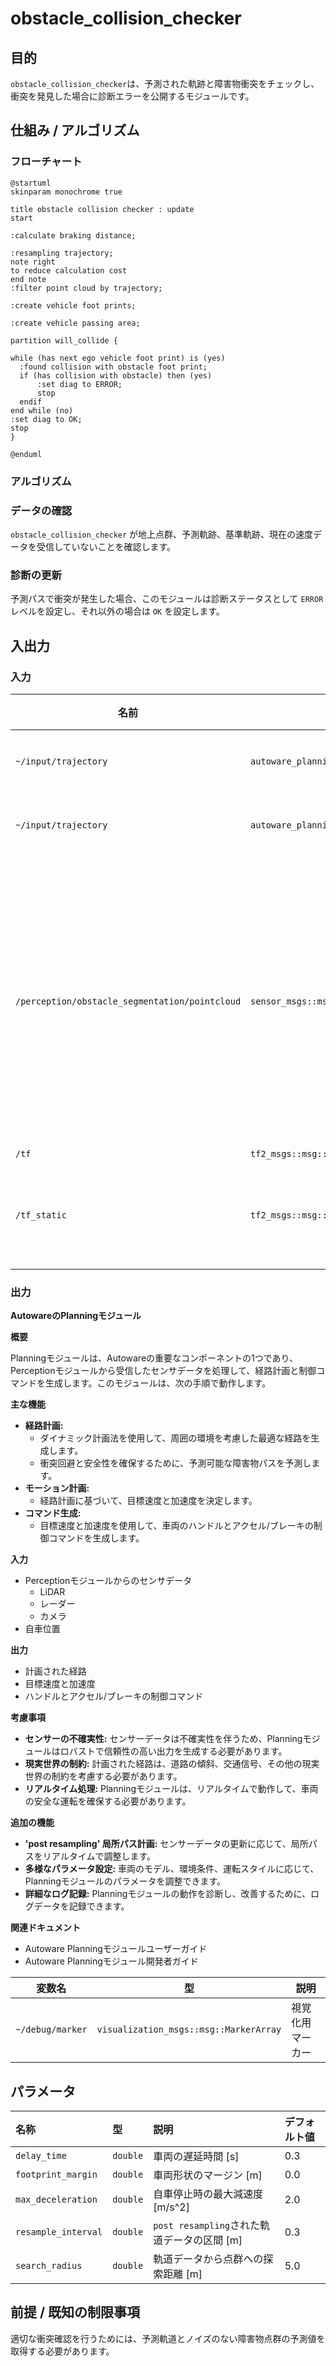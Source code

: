 # obstacle_collision_checker

## 目的

`obstacle_collision_checker`は、予測された軌跡と障害物衝突をチェックし、衝突を発見した場合に診断エラーを公開するモジュールです。

## 仕組み / アルゴリズム

### フローチャート

```plantuml
@startuml
skinparam monochrome true

title obstacle collision checker : update
start

:calculate braking distance;

:resampling trajectory;
note right
to reduce calculation cost
end note
:filter point cloud by trajectory;

:create vehicle foot prints;

:create vehicle passing area;

partition will_collide {

while (has next ego vehicle foot print) is (yes)
  :found collision with obstacle foot print;
  if (has collision with obstacle) then (yes)
      :set diag to ERROR;
      stop
  endif
end while (no)
:set diag to OK;
stop
}

@enduml
```

### アルゴリズム

### データの確認

`obstacle_collision_checker` が地上点群、予測軌跡、基準軌跡、現在の速度データを受信していないことを確認します。

### 診断の更新

予測パスで衝突が発生した場合、このモジュールは診断ステータスとして `ERROR` レベルを設定し、それ以外の場合は `OK` を設定します。

## 入出力

### 入力

| 名前                                           | 型                                        | 説明                                   |
| ---------------------------------------------- | ----------------------------------------- | -------------------------------------- |
| `~/input/trajectory`                           | `autoware_planning_msgs::msg::Trajectory` | 基準軌跡                               |
| `~/input/trajectory`                           | `autoware_planning_msgs::msg::Trajectory` | 予測軌跡                               |
| `/perception/obstacle_segmentation/pointcloud` | `sensor_msgs::msg::PointCloud2`           | 自車が停止または回避すべき障害物の点群 |
| `/tf`                                          | `tf2_msgs::msg::TFMessage`                | TF                                     |
| `/tf_static`                                   | `tf2_msgs::msg::TFMessage`                | スタティックTF                         |

### 出力

**AutowareのPlanningモジュール**

**概要**

Planningモジュールは、Autowareの重要なコンポーネントの1つであり、Perceptionモジュールから受信したセンサデータを処理して、経路計画と制御コマンドを生成します。このモジュールは、次の手順で動作します。

**主な機能**

- **経路計画:**
  - ダイナミック計画法を使用して、周囲の環境を考慮した最適な経路を生成します。
  - 衝突回避と安全性を確保するために、予測可能な障害物パスを予測します。
- **モーション計画:**
  - 経路計画に基づいて、目標速度と加速度を決定します。
- **コマンド生成:**
  - 目標速度と加速度を使用して、車両のハンドルとアクセル/ブレーキの制御コマンドを生成します。

**入力**

- Perceptionモジュールからのセンサデータ
  - LiDAR
  - レーダー
  - カメラ
- 自車位置

**出力**

- 計画された経路
- 目標速度と加速度
- ハンドルとアクセル/ブレーキの制御コマンド

**考慮事項**

- **センサーの不確実性:** センサーデータは不確実性を伴うため、Planningモジュールはロバストで信頼性の高い出力を生成する必要があります。
- **現実世界の制約:** 計画された経路は、道路の傾斜、交通信号、その他の現実世界の制約を考慮する必要があります。
- **リアルタイム処理:** Planningモジュールは、リアルタイムで動作して、車両の安全な運転を確保する必要があります。

**追加の機能**

- **'post resampling' 局所パス計画:** センサーデータの更新に応じて、局所パスをリアルタイムで調整します。
- **多様なパラメータ設定:** 車両のモデル、環境条件、運転スタイルに応じて、Planningモジュールのパラメータを調整できます。
- **詳細なログ記録:** Planningモジュールの動作を診断し、改善するために、ログデータを記録できます。

**関連ドキュメント**

- Autoware Planningモジュールユーザーガイド
- Autoware Planningモジュール開発者ガイド

| 変数名           | 型                                     | 説明             |
| ---------------- | -------------------------------------- | ---------------- |
| `~/debug/marker` | `visualization_msgs::msg::MarkerArray` | 視覚化用マーカー |

## パラメータ

| 名称                | 型       | 説明                                        | デフォルト値 |
| :------------------ | :------- | :------------------------------------------ | :----------- |
| `delay_time`        | `double` | 車両の遅延時間 [s]                          | 0.3          |
| `footprint_margin`  | `double` | 車両形状のマージン [m]                      | 0.0          |
| `max_deceleration`  | `double` | 自車停止時の最大減速度 [m/s^2]              | 2.0          |
| `resample_interval` | `double` | `post resampling`された軌道データの区間 [m] | 0.3          |
| `search_radius`     | `double` | 軌道データから点群への探索距離 [m]          | 5.0          |

## 前提 / 既知の制限事項

適切な衝突確認を行うためには、予測軌道とノイズのない障害物点群の予測値を取得する必要があります。
